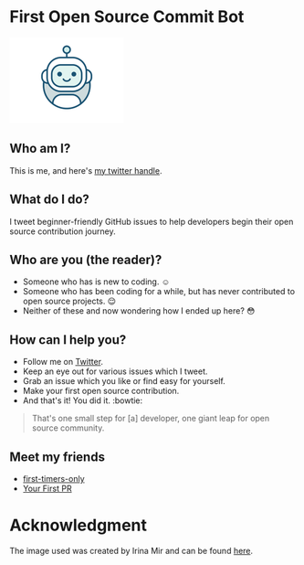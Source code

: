 # First Open Source Commit Bot
<img src="bot-animate.gif" alt="Bot Says Hi" width="200" height="150"/>

## Who am I?
This is me, and here's [my twitter handle](https://twitter.com/1st_opensrc_cmt).

## What do I do?
I tweet beginner-friendly GitHub issues to help developers begin their open source contribution
journey.

## Who are you (the reader)?
* Someone who has is new to coding. :relaxed:
* Someone who has been coding for a while, but has never contributed to open source projects. :relieved:
* Neither of these and now wondering how I ended up here? :flushed:

## How can I help you?
* Follow me on [Twitter](https://twitter.com/1st_opensrc_cmt).
* Keep an eye out for various issues which I tweet.
* Grab an issue which you like or find easy for yourself.
* Make your first open source contribution.
* And that's it! You did it. :bowtie:

> That's one small step for [a] developer, one giant leap for open source community.

## Meet my friends
* [first-timers-only](https://twitter.com/first_tmrs_only)
* [Your First PR](https://twitter.com/yourfirstpr)

# Acknowledgment
The image used was created by Irina Mir and can be found 
[here](https://dribbble.com/shots/4082720-Bot-Icon#shot-description).
